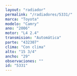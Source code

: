 ```yaml
---
layout: "radiador"
permalink: "/radiadores/5331/"
marca: "Toyota"
modelo: "Camry"
ano: "2006"
motor: "L4 2.4"
transmision: "Automática"
parte: "432307"
clima: "Con clima"
alto: "15 3/4"
ancho: "29"
observaciones: ""
id: "5331"
---
```


